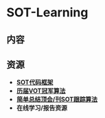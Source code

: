 # SOT-Learning

## 内容



## 资源

  * **[SOT代码框架](https://github.com/wangdongdut/SOT-Learning/blob/main/Resource/Tracking-Framework.md)**
  * **[历届VOT冠军算法](https://github.com/wangdongdut/SOT-Learning/blob/main/Resource/VOT-Winner.md)**
  * **[简单总结顶会/刊SOT跟踪算法](https://github.com/wangdongdut/SOT-Learning/blob/main/Resource/SOT-Paper-Short-Summary.md)**
  * **在线学习/报告资源**
